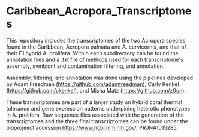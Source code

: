 # Caribbean_Acropora_Transcriptomes

This repository includes the transcriptomes of the two Acropora species found in the Caribbean, Acropora palmata and A. cervicornis, and that of their F1 hybrid A. prolifera. Within each subdirectory can be found the annotation files and a .txt file of methods used for each transcriptome's assembly, symbiont and contamination filtering, and annotation. 

Assembly, filtering, and annotation was done using the pipelines developed by Adam Freedman (https://github.com/adamfreedman), Carly Kenkel (https://github.com/ckenkel), and Misha Matz (https://github.com/z0on).

These transcriptomes are part of a larger study on hybrid coral thermal tolerance and gene expression patterns underpining heterotic phenotypes in A. prolifera. Raw sequence files associated with the generation of the transcriptomes and the three final transcriptomes can be found under the bioprojeect accession https://www.ncbi.nlm.nih.gov/, PRJNA1015285.
